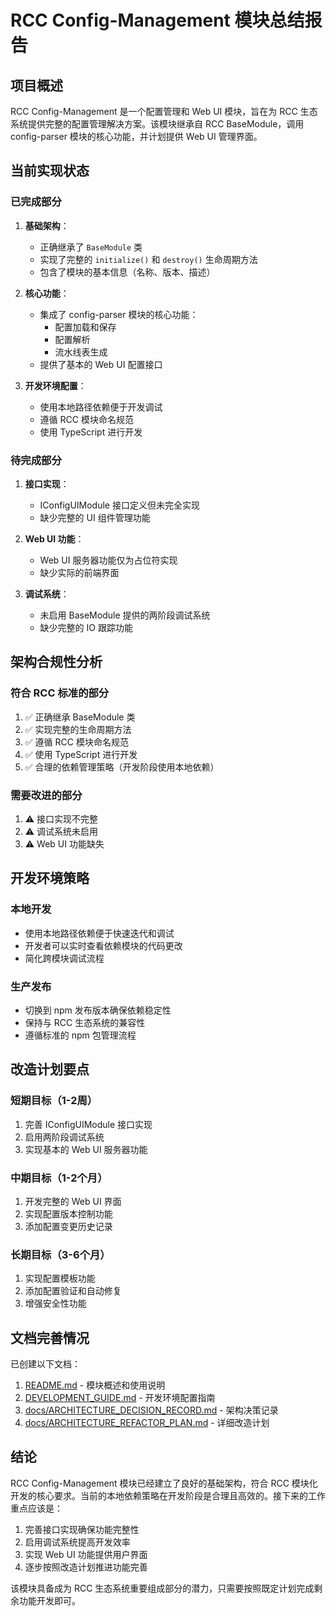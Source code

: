 # RCC Config-Management 模块总结报告

## 项目概述

RCC Config-Management 是一个配置管理和 Web UI 模块，旨在为 RCC 生态系统提供完整的配置管理解决方案。该模块继承自 RCC BaseModule，调用 config-parser 模块的核心功能，并计划提供 Web UI 管理界面。

## 当前实现状态

### 已完成部分
1. **基础架构**：
   - 正确继承了 `BaseModule` 类
   - 实现了完整的 `initialize()` 和 `destroy()` 生命周期方法
   - 包含了模块的基本信息（名称、版本、描述）

2. **核心功能**：
   - 集成了 config-parser 模块的核心功能：
     - 配置加载和保存
     - 配置解析
     - 流水线表生成
   - 提供了基本的 Web UI 配置接口

3. **开发环境配置**：
   - 使用本地路径依赖便于开发调试
   - 遵循 RCC 模块命名规范
   - 使用 TypeScript 进行开发

### 待完成部分
1. **接口实现**：
   - IConfigUIModule 接口定义但未完全实现
   - 缺少完整的 UI 组件管理功能

2. **Web UI 功能**：
   - Web UI 服务器功能仅为占位符实现
   - 缺少实际的前端界面

3. **调试系统**：
   - 未启用 BaseModule 提供的两阶段调试系统
   - 缺少完整的 IO 跟踪功能

## 架构合规性分析

### 符合 RCC 标准的部分
1. ✅ 正确继承 BaseModule 类
2. ✅ 实现完整的生命周期方法
3. ✅ 遵循 RCC 模块命名规范
4. ✅ 使用 TypeScript 进行开发
5. ✅ 合理的依赖管理策略（开发阶段使用本地依赖）

### 需要改进的部分
1. ⚠️ 接口实现不完整
2. ⚠️ 调试系统未启用
3. ⚠️ Web UI 功能缺失

## 开发环境策略

### 本地开发
- 使用本地路径依赖便于快速迭代和调试
- 开发者可以实时查看依赖模块的代码更改
- 简化跨模块调试流程

### 生产发布
- 切换到 npm 发布版本确保依赖稳定性
- 保持与 RCC 生态系统的兼容性
- 遵循标准的 npm 包管理流程

## 改造计划要点

### 短期目标（1-2周）
1. 完善 IConfigUIModule 接口实现
2. 启用两阶段调试系统
3. 实现基本的 Web UI 服务器功能

### 中期目标（1-2个月）
1. 开发完整的 Web UI 界面
2. 实现配置版本控制功能
3. 添加配置变更历史记录

### 长期目标（3-6个月）
1. 实现配置模板功能
2. 添加配置验证和自动修复
3. 增强安全性功能

## 文档完善情况

已创建以下文档：
1. [README.md](README.md) - 模块概述和使用说明
2. [DEVELOPMENT_GUIDE.md](DEVELOPMENT_GUIDE.md) - 开发环境配置指南
3. [docs/ARCHITECTURE_DECISION_RECORD.md](docs/ARCHITECTURE_DECISION_RECORD.md) - 架构决策记录
4. [docs/ARCHITECTURE_REFACTOR_PLAN.md](docs/ARCHITECTURE_REFACTOR_PLAN.md) - 详细改造计划

## 结论

RCC Config-Management 模块已经建立了良好的基础架构，符合 RCC 模块化开发的核心要求。当前的本地依赖策略在开发阶段是合理且高效的。接下来的工作重点应该是：

1. 完善接口实现确保功能完整性
2. 启用调试系统提高开发效率
3. 实现 Web UI 功能提供用户界面
4. 逐步按照改造计划推进功能完善

该模块具备成为 RCC 生态系统重要组成部分的潜力，只需要按照既定计划完成剩余功能开发即可。